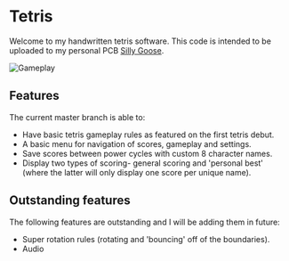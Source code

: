 # Tetris

Welcome to my handwritten tetris software. This code is intended to be uploaded to my personal PCB [Silly Goose](https://github.com/RedheadRayner/Silly-Goose).

![Gameplay](https://github.com/RedheadRayner/Tetris/blob/master/tetris_in_gameplay.jpg)

## Features

The current master branch is able to:
- Have basic tetris gameplay rules as featured on the first tetris debut.
- A basic menu for navigation of scores, gameplay and settings.
- Save scores between power cycles with custom 8 character names.
- Display two types of scoring- general scoring and 'personal best' (where the latter will only display one score per unique name).


## Outstanding features

The following features are outstanding and I will be adding them in future:
- Super rotation rules (rotating and 'bouncing' off of the boundaries).
- Audio
